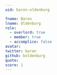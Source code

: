 ```yaml
---
uid: baron-oldenburg

fname: Baron
lname: Oldenburg
role:
  - overlord: true
  - member: true
  - accomplice: false
avatar:
twitter: baron
github: boldenburg
quote: 
score: 1
---
```


